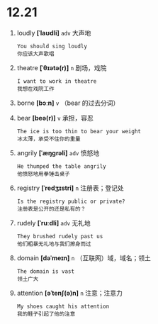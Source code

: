 # 12.21

1. loudly **[ˈlaʊdli]** `adv` 大声地

   ```
   You should sing loudly
   你应该大声歌唱
   ```

2. theatre **[ˈθɪətə(r)]** `n` 剧场，戏院

   ```
   I want to work in theatre
   我想在戏院工作
   ```

3. borne **[bɔːn]** `v` （bear 的过去分词）

4. bear **[beə(r)]** `v` 承担，容忍

   ```
   The ice is too thin to bear your weight
   冰太薄，承受不住你的重量
   ```

5. angrily **[ˈæŋɡrəli]** `adv` 愤怒地

   ```
   He thumped the table angrily
   他愤怒地用拳锤击桌子
   ```

6. registry **[ˈredʒɪstri]** `n` 注册表；登记处

   ```
   Is the registry public or private?
   注册表是公开的还是私有的？
   ```

7. rudely **[ˈruːdli]** `adv` 无礼地

   ```
   They brushed rudely past us
   他们粗暴无礼地与我们擦身而过
   ```

8. domain **[dəˈmeɪn]** `n` （互联网）域，域名；领土

   ```
   The domain is vast
   领土广大
   ```

9. attention **[əˈtenʃ(ə)n]** `n` 注意；注意力
   ```
   My shoes caught his attention
   我的鞋子引起了他的注意
   ```
